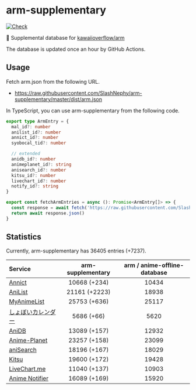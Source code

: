 # arm-supplementary

[![Check](https://github.com/SlashNephy/arm-supplementary/actions/workflows/check-node.yml/badge.svg)](https://github.com/SlashNephy/arm-supplementary/actions/workflows/check-node.yml)

💊 Supplemental database for [kawaiioverflow/arm](https://github.com/kawaiioverflow/arm)

The database is updated once an hour by GitHub Actions.

## Usage

Fetch arm.json from the following URL.

- https://raw.githubusercontent.com/SlashNephy/arm-supplementary/master/dist/arm.json

In TypeScript, you can use arm-supplementary from the following code.

```TypeScript
export type ArmEntry = {
  mal_id?: number
  anilist_id?: number
  annict_id?: number
  syobocal_tid?: number

  // extended
  anidb_id?: number
  animeplanet_id?: string
  anisearch_id?: number
  kitsu_id?: number
  livechart_id?: number
  notify_id?: string
}

export const fetchArmEntries = async (): Promise<ArmEntry[]> => {
  const response = await fetch('https://raw.githubusercontent.com/SlashNephy/arm-supplementary/master/dist/arm.json')
  return await response.json()
}
```

## Statistics

Currently, arm-supplementary has 36405 entries (+7237).

| Service                                     | arm-supplementary | arm / anime-offline-database |
| :------------------------------------------ | :---------------: | :--------------------------: |
| [Annict](https://annict.com)                |   10668 (+234)    |            10434             |
| [AniList](https://anilist.co)               |   21161 (+2223)   |            18938             |
| [MyAnimeList](https://myanimelist.net)      |   25753 (+636)    |            25117             |
| [しょぼいカレンダー](https://cal.syoboi.jp) |    5686 (+66)     |             5620             |
| [AniDB](https://anidb.net)                  |   13089 (+157)    |            12932             |
| [Anime-Planet](https://anime-planet.com)    |   23257 (+158)    |            23099             |
| [aniSearch](https://anisearch.com)          |   18196 (+167)    |            18029             |
| [Kitsu](https://kitsu.io)                   |   19600 (+172)    |            19428             |
| [LiveChart.me](https://livechart.me)        |   11040 (+137)    |            10903             |
| [Anime Notifier](https://notify.moe)        |   16089 (+169)    |            15920             |

